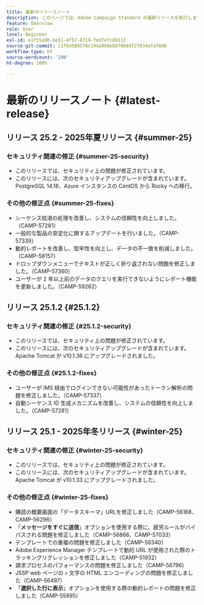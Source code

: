 ```yaml
---
title: 最新のリリースノート
description: このページでは、Adobe Campaign Standard の最新リリースを紹介します。
feature: Overview
role: User
level: Beginner
exl-id: e1f55a9b-be51-4f57-8719-fed7efc89113
source-git-commit: c1f64589578c144a9b8eb879684f27834efaf8d8
workflow-type: ht
source-wordcount: '290'
ht-degree: 100%

---
```



# 最新のリリースノート {#latest-release}

<!--
## Release notes {#e-new-release}


This section lists improvements and changes included in the next Campaign Standard release.

>[!CAUTION]
>
>This content is subject to changes without prior notice until the stage environments upgrade date. Learn more in the [Release planning page](../../rn/using/release-planning.md).

-->

## リリース 25.2 - 2025年夏リリース {#summer-25}

### セキュリティ関連の修正 {#summer-25-security}

* このリリースでは、セキュリティ上の問題が修正されています。
* このリリースには、次のセキュリティアップグレードが含まれています。PostgreSQL 14.18、Azure インスタンスの CentOS から Rocky への移行。

### その他の修正点 {#summer-25-fixes}

* シーケンス枯渇の処理を改善し、システムの信頼性を向上しました。（CAMP-57281）
* 一般的な製品の安定化に関するアップデートを行いました。（CAMP-57339）
* 動的レポートを改善し、堅牢性を向上し、データの不一致を削減しました。（CAMP-58157）
* ドロップダウンメニューでテキストが正しく折り返されない問題を修正しました。（CAMP-57360）
* ユーザーが 2 年以上前のデータのクエリを実行できないようにレポート機能を更新しました。（CAMP-59262）

## リリース 25.1.2 {#25.1.2}

### セキュリティ関連の修正 {#25.1.2-security}

* このリリースでは、セキュリティ上の問題が修正されています。
* このリリースには、次のセキュリティアップグレードが含まれています。Apache Tomcat が v10.1.36 にアップグレードされました。

### その他の修正点 {#25.1.2-fixes}

* ユーザーが IMS 経由でログインできない可能性があったトークン解析の問題を修正しました。（CAMP-57337）
* 自動シーケンス ID 生成メカニズムを改善し、システムの信頼性を向上しました。（CAMP-57281）

## リリース 25.1 - 2025年冬リリース {#winter-25}

### セキュリティ関連の修正 {#winter-25-security}

* このリリースでは、セキュリティ上の問題が修正されています。
* このリリースには、次のセキュリティアップグレードが含まれています。Apache Tomcat が v10.1.33 にアップグレードされました。

### その他の修正点 {#winter-25-fixes}


* 購読の概要画面の「データスキーマ」URLを修正しました（CAMP-56168、CAMP-56296）
* 「**メッセージをすぐに送信**」オプションを使用する際に、疲労ルールがバイパスされる問題を修正しました（CAMP-56866、CAMP-57033）
* テンプレートでの重複の問題を修正しました（CAMP-56340）
* Adobe Experience Manager テンプレートで動的 URL が使用された際のトラッキングリグレッションを修正しました（CAMP-51932）
* 請求プロセスのパフォーマンスの問題を修正しました（CAMP-56796）
* JSSP web ページの `>` 文字の HTML エンコーディングの問題を修正しました（CAMP-56497）
* 「**選択した行に表示**」オプションを使用する際の動的レポートの問題を修正しました（CAMP-55895）

